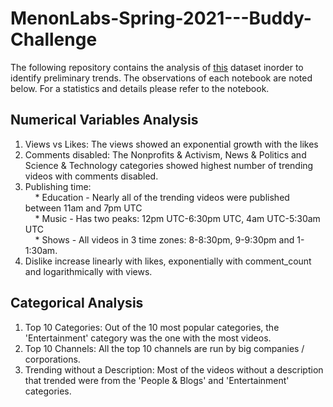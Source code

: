 # MenonLabs-Spring-2021---Buddy-Challenge

The following repository contains the analysis of [this](https://www.kaggle.com/datasnaek/youtube-new) dataset inorder to identify preliminary trends. The observations of each notebook are noted below. For a statistics and details please refer to the notebook. 

## Numerical Variables Analysis 

1. Views vs Likes: The views showed an exponential growth with the likes
2. Comments disabled: The Nonprofits & Activism, News & Politics and Science & Technology categories showed highest number of trending videos with comments disabled.
3. Publishing time: <br>
&nbsp;&nbsp;&nbsp;&nbsp;* Education - Nearly all of the trending videos were published between 11am and 7pm UTC<br>
&nbsp;&nbsp;&nbsp;&nbsp;* Music - Has two peaks: 12pm UTC-6:30pm UTC, 4am UTC-5:30am UTC<br>
&nbsp;&nbsp;&nbsp;&nbsp;* Shows - All videos in 3 time zones: 8-8:30pm, 9-9:30pm and 1-1:30am.<br>
4. Dislike increase linearly with likes, exponentially with comment_count and logarithmically with views.


## Categorical Analysis

1. Top 10 Categories: Out of the 10 most popular categories, the 'Entertainment' category was the one with the most videos.
2. Top 10 Channels: All the top 10 channels are run by big companies / corporations.
3. Trending without a Description: Most of the videos without a description that trended were from the 'People & Blogs' and 'Entertainment' categories.
